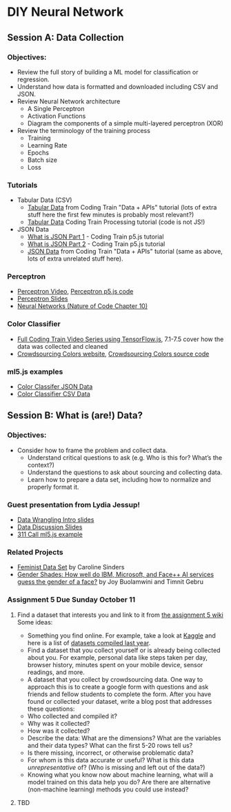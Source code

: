 # DIY Neural Network

## Session A: Data Collection

### Objectives:
* Review the full story of building a ML model for classification or regression.
* Understand how data is formatted and downloaded including CSV and JSON.
* Review Neural Network architecture
    * A Single Perceptron
    * Activation Functions
    * Diagram the components of a simple multi-layered perceptron (XOR)
* Review the terminology of the training process
    * Training
    * Learning Rate
    * Epochs
    * Batch size
    * Loss

### Tutorials
* Tabular Data (CSV)
   * [Tabular Data](https://youtu.be/RfMkdvN-23o) from Coding Train "Data + APIs" tutorial (lots of extra stuff here the first few minutes is probably most relevant?)
   * [Tabular Data](https://youtu.be/woaR-CJEwqc) Coding Train Processing tutorial (code is not JS!)
* JSON Data
   * [What is JSON Part 1](https://youtu.be/_NFkzw6oFtQ) - Coding Train p5.js tutorial
   * [What is JSON Part 2](https://youtu.be/118sDpLOClw) - Coding Train p5.js tutorial
   * [JSON Data](https://youtu.be/uxf0--uiX0I) from Coding Train "Data + APIs" tutorial (same as above, lots of extra unrelated stuff here).

### Perceptron
* [Perceptron Video](https://youtu.be/ntKn5TPHHAk), [Perceptron p5.js code](https://editor.p5js.org/natureofcode/sketches/HkJ0cRmux)
* [Perceptron Slides](https://drive.google.com/file/d/1io05Uzpb9BclWzXyvB6wEj_Zu4uI_hOX/view?usp=sharing)
* [Neural Networks (Nature of Code Chapter 10)](http://natureofcode.com/book/chapter-10-neural-networks/)

### Color Classifier
* [Full Coding Train Video Series using TensorFlow.js](https://youtu.be/y59-frfKR58?list=PLRqwX-V7Uu6bmMRCIoTi72aNWHo7epX4L), 7.1-7.5 cover how the data was collected and cleaned
* [Crowdsourcing Colors website](https://codingtrain.github.io/CrowdSourceColorData/index.html), [Crowdsourcing Colors source code](https://github.com/CodingTrain/CrowdSourceColorData)

### ml5.js examples
* [Color Classifer JSON Data](https://editor.p5js.org/ima_ml/sketches/WOLz4pub3)
* [Color Classifier CSV Data](https://editor.p5js.org/ima_ml/sketches/8eskYqyhA)

## Session B: What is (are!) Data?

### Objectives:
* Consider how to frame the problem and collect data.
    * Understand critical questions to ask (e.g. Who is this for? What’s the context?)
    * Understand the questions to ask about sourcing and collecting data.
    * Learn how to prepare a data set, including how to normalize and properly format it.

### Guest presentation from Lydia Jessup!
* [Data Wrangling Intro slides](https://docs.google.com/presentation/d/1dPB75F-BEjhtHour7_b7b4UidKQ6vGIAOibvUlgg4EA/edit)
* [Data Discussion Slides](https://docs.google.com/presentation/d/12X2pyI_PlnYxQmRVNIC58_ExsjObkjFOx-XTmQe2vQg/edit#slide=id.g9e5bd34682_0_120)
* [311 Call ml5.js example](https://editor.p5js.org/lydiajessup/sketches/NQ6iRoAM2)

### Related Projects
* [Feminist Data Set](https://carolinesinders.com/feminist-data-set/) by Caroline Sinders
* [Gender Shades: How well do IBM, Microsoft, and Face++ AI services guess the gender of a face?](http://gendershades.org/) by Joy Buolamwini and Timnit Gebru

### Assignment 5 Due Sunday October 11

1. Find a dataset that interests you and link to it from [the assignment 5 wiki](https://github.com/ml5js/Intro-ML-Arts-IMA-F20/wiki/Assignment-5#for-wednesday-oct-7-complete-step-1-of-weeks-assignment) Some ideas:
    * Something you find online. For example, take a look at [Kaggle](https://www.kaggle.com/) and here is a list of [datasets compiled last year](https://github.com/ml5js/Intro-ML-Arts-IMA/wiki/Datasets).
    * Find a dataset that you collect yourself or is already being collected about you. For example, personal data like steps taken per day, browser history, minutes spent on your mobile device, sensor readings, and more.
    * A dataset that you collect by crowdsourcing data. One way to approach this is to create a google form with questions and ask friends and fellow students to complete the form.
After you have found or collected your dataset, write a blog post that addresses these questions:
    * Who collected and compiled it?
    * Why was it collected?
    * How was it collected?
    * Describe the data: What are the dimensions? What are the variables and their data types? What can the first 5-20 rows tell us?
    * Is there missing, incorrect, or otherwise problematic data?
    * For whom is this data accurate or useful? What is this data *unrepresentative* of? (Who is missing and left out of the data?)
    * Knowing what you know now about machine learning, what will a model trained on this data help you do? Are there are alternative (non-machine learning) methods you could use instead?
    
2. TBD
